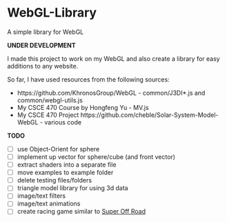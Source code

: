 # WebGL-Library
A simple library for WebGL

<b>UNDER DEVELOPMENT</b>

I made this project to work on my WebGL and also create a library for easy additions to any website.

So far, I have used resources from the following sources:
<ul>
  <li>https://github.com/KhronosGroup/WebGL - common/J3DI*.js and common/webgl-utils.js</li>
  <li>My CSCE 470 Course by Hongfeng Yu - MV.js</li>
  <li>My CSCE 470 Project https://github.com/cheble/Solar-System-Model-WebGL - various code</li>
</ul>



<b>TODO</b>
- [ ] use Object-Orient for sphere
- [ ] implement up vector for sphere/cube (and front vector)
- [ ] extract shaders into a separate file
- [ ] move examples to example folder
- [ ] delete testing files/folders
- [ ] triangle model library for using 3d data
- [ ] image/text filters
- [ ] image/text animations
- [ ] create racing game similar to <a href="http://www.gamefaqs.com/gameboy/585935-super-off-road">Super Off Road</a>

